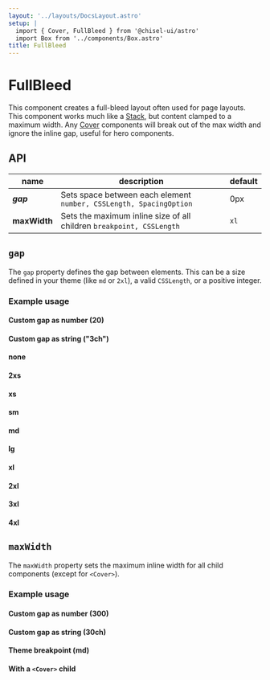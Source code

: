 ```yaml
---
layout: '../layouts/DocsLayout.astro'
setup: |
  import { Cover, FullBleed } from '@chisel-ui/astro'
  import Box from '../components/Box.astro'
title: FullBleed
---
```


# FullBleed

This component creates a full-bleed layout often used for page layouts. This component works much like a [Stack](/stack/), but content clamped to a maximum width. Any [Cover](/cover/) components will break out of the max width and ignore the inline gap, useful for hero components.

## API

| name         | description                                                          | default |
| ------------ | -------------------------------------------------------------------- | ------- |
| **_gap_**    | Sets space between each element `number, CSSLength, SpacingOption`   | 0px     |
| **maxWidth** | Sets the maximum inline size of all children `breakpoint, CSSLength` | `xl`    |

## `gap`

The `gap` property defines the gap between elements. This can be a size defined in your theme (like `md` or `2xl`), a valid `CSSLength`, or a positive integer.

### Example usage

#### Custom gap as number (20)

<FullBleed gap={20} style="border: solid 1px var(--chisel-neutral-800);">
    <Box />
    <Box />
    <Box />
    <Box />
    <Box />
</FullBleed>

#### Custom gap as string ("3ch")

<FullBleed gap="3ch" style="border: solid 1px var(--chisel-neutral-800);">
    <Box />
    <Box />
    <Box />
    <Box />
    <Box />
</FullBleed>

#### none

<FullBleed gap="none" style="border: solid 1px var(--chisel-neutral-800);">
    <Box />
    <Box />
    <Box />
    <Box />
    <Box />
</FullBleed>

#### 2xs

<FullBleed gap="2xs" style="border: solid 1px var(--chisel-neutral-800);">
    <Box />
    <Box />
    <Box />
    <Box />
    <Box />
</FullBleed>

#### xs

<FullBleed gap="xs" style="border: solid 1px var(--chisel-neutral-800);">
    <Box />
    <Box />
    <Box />
    <Box />
    <Box />
</FullBleed>

#### sm

<FullBleed gap="sm" style="border: solid 1px var(--chisel-neutral-800);">
    <Box />
    <Box />
    <Box />
    <Box />
    <Box />
</FullBleed>

#### md

<FullBleed gap="md" style="border: solid 1px var(--chisel-neutral-800);">
    <Box />
    <Box />
    <Box />
    <Box />
    <Box />
</FullBleed>

#### lg

<FullBleed gap="lg" style="border: solid 1px var(--chisel-neutral-800);">
    <Box />
    <Box />
    <Box />
    <Box />
    <Box />
</FullBleed>

#### xl

<FullBleed gap="xl" style="border: solid 1px var(--chisel-neutral-800);">
    <Box />
    <Box />
    <Box />
    <Box />
    <Box />
</FullBleed>

#### 2xl

<FullBleed gap="2xl" style="border: solid 1px var(--chisel-neutral-800);">
    <Box />
    <Box />
    <Box />
    <Box />
    <Box />
</FullBleed>

#### 3xl

<FullBleed gap="3xl" style="border: solid 1px var(--chisel-neutral-800);">
    <Box />
    <Box />
    <Box />
    <Box />
    <Box />
</FullBleed>

#### 4xl

<FullBleed gap="4xl" style="border: solid 1px var(--chisel-neutral-800);">
    <Box />
    <Box />
    <Box />
    <Box />
    <Box />
</FullBleed>

## `maxWidth`

The `maxWidth` property sets the maximum inline width for all child components (except for `<Cover>`).

### Example usage

#### Custom gap as number (300)

<FullBleed gap={20} maxWidth={300} style="border: solid 1px var(--chisel-neutral-800);">
    <Box />
    <Box />
    <Box />
    <Box />
    <Box />
</FullBleed>

#### Custom gap as string (30ch)

<FullBleed gap={20} maxWidth="30ch" style="border: solid 1px var(--chisel-neutral-800);">
    <Box />
    <Box />
    <Box />
    <Box />
    <Box />
</FullBleed>

#### Theme breakpoint (md)

<FullBleed gap={20} maxWidth="md" style="border: solid 1px var(--chisel-neutral-800);">
    <Box />
    <Box />
    <Box />
    <Box />
    <Box />
</FullBleed>

#### With a `<Cover>` child

<FullBleed gap={20} maxWidth="md" style="border: solid 1px var(--chisel-neutral-800);">
    <Box />
    <Cover as={Box} />
    <Box />
</FullBleed>